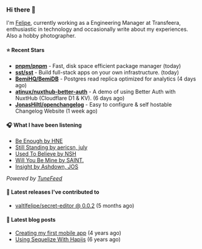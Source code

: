 ### Hi there 👋

I'm [Felipe](https://felipevm.com), currently working as a Engineering Manager at Transfeera, enthusiastic in technology and occasionally write about my experiences. Also a hobby photographer.

#### ⭐ Recent Stars
- **[pnpm/pnpm](https://github.com/pnpm/pnpm)** - Fast, disk space efficient package manager (today)
- **[sst/sst](https://github.com/sst/sst)** - Build full-stack apps on your own infrastructure. (today)
- **[BemiHQ/BemiDB](https://github.com/BemiHQ/BemiDB)** - Postgres read replica optimized for analytics (4 days ago)
- **[atinux/nuxthub-better-auth](https://github.com/atinux/nuxthub-better-auth)** - A demo of using Better Auth with NuxtHub (Cloudflare D1 &amp; KV). (6 days ago)
- **[JonasHiltl/openchangelog](https://github.com/JonasHiltl/openchangelog)** - Easy to configure &amp; self hostable Changelog Website (1 week ago)

#### 🎧 What I have been listening
- [Be Enough by HNE](https://open.spotify.com/track/0gFU6WpY95i8uuoPlGNIsP)
- [Still Standing by aericsn, july](https://open.spotify.com/track/0vDieQMqZRkGtV1TRkoDlb)
- [Used To Believe by NSH](https://open.spotify.com/track/6ErCBDr5mfwDIVXE5uIGYp)
- [Will You Be Mine by SAINT.](https://open.spotify.com/track/2cebGcOASGJEpKY2gXO9gz)
- [Insight by Ashdown, JOS](https://open.spotify.com/track/2uygIqhXcoLrnT7oA1rsV8)

_Powered by [TuneFeed](https://tunefeed.app?ref=valtlfelipe-gh-profile)_ 

#### 🚀 Latest releases I've contributed to


- [valtlfelipe/secret-editor @ 0.0.2](https://github.com/valtlfelipe/secret-editor/releases/tag/0.0.2) (5 months ago)

#### 📄 Latest blog posts
- [Creating my first mobile app](https://felipevm.com/posts/creating-my-first-mobile-app/) (4 years ago)
- [Using Sequelize With Hapijs](https://felipevm.com/posts/using-sequelize-with-hapijs/) (6 years ago)
